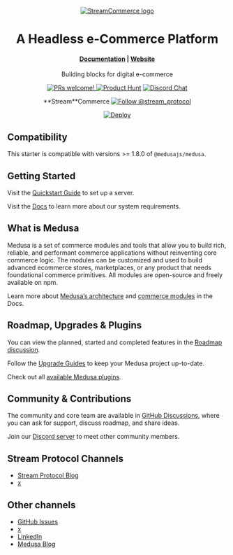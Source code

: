 <p align="center">
  <a href="https://www.medusajs.com">
  <picture>
    <source media="(prefers-color-scheme: dark)" srcset="https://i.imgur.com/xcmTyPZ.png">
    <source media="(prefers-color-scheme: light)" srcset="https://i.imgur.com/xcmTyPZ.png">
    <img alt="StreamCommerce logo" src="https://i.imgur.com/xcmTyPZ.png">
    </picture>
  </a>
</p>
<h1 align="center">
  A Headless e-Commerce Platform
</h1>

<h4 align="center">
  <a href="https://docs.medusajs.com">Documentation</a> |
  <a href="https://www.medusajs.com">Website</a>
</h4>

<p align="center">
  Building blocks for digital e-commerce
</p>
<p align="center">
  <a href="https://github.com/medusajs/medusa/blob/master/CONTRIBUTING.md">
    <img src="https://img.shields.io/badge/PRs-welcome-brightgreen.svg?style=flat" alt="PRs welcome!" />
  </a>
    <a href="https://www.producthunt.com/posts/medusa"><img src="https://img.shields.io/badge/Product%20Hunt-%231%20Product%20of%20the%20Day-%23DA552E" alt="Product Hunt"></a>
  <a href="https://discord.gg/xpCwq3Kfn8">
    <img src="https://img.shields.io/badge/chat-on%20discord-7289DA.svg" alt="Discord Chat" />
  </a>
    <p align="center">
  **Stream**Commerce
  </a>
  <a href="https://twitter.com/intent/follow?screen_name=stream_protocol">
    <img src="https://img.shields.io/twitter/follow/medusajs.svg?label=Follow%20@stream_protocol" alt="Follow @stream_protocol" />
  </a>
  <p align="center">
    <a href="https://heroku.com/deploy?template=https://github.com/stream-protocol/e-commerce-backend/tree/feat/deploy-heroku">
    <img src="https://www.herokucdn.com/deploy/button.svg" alt="Deploy">
  </a>
</p>

## Compatibility

This starter is compatible with versions >= 1.8.0 of `@medusajs/medusa`. 

## Getting Started

Visit the [Quickstart Guide](https://docs.medusajs.com/create-medusa-app) to set up a server.

Visit the [Docs](https://docs.medusajs.com/development/backend/prepare-environment) to learn more about our system requirements.

## What is Medusa

Medusa is a set of commerce modules and tools that allow you to build rich, reliable, and performant commerce applications without reinventing core commerce logic. The modules can be customized and used to build advanced ecommerce stores, marketplaces, or any product that needs foundational commerce primitives. All modules are open-source and freely available on npm.

Learn more about [Medusa’s architecture](https://docs.medusajs.com/development/fundamentals/architecture-overview) and [commerce modules](https://docs.medusajs.com/modules/overview) in the Docs.

## Roadmap, Upgrades & Plugins

You can view the planned, started and completed features in the [Roadmap discussion](https://github.com/medusajs/medusa/discussions/categories/roadmap).

Follow the [Upgrade Guides](https://docs.medusajs.com/upgrade-guides/) to keep your Medusa project up-to-date.

Check out all [available Medusa plugins](https://medusajs.com/plugins/).

## Community & Contributions

The community and core team are available in [GitHub Discussions](https://github.com/medusajs/medusa/discussions), where you can ask for support, discuss roadmap, and share ideas.

Join our [Discord server](https://discord.com/invite/medusajs) to meet other community members.


## Stream Protocol Channels
- [Stream Protocol Blog](https://streamprotocol.org/blog/)
- [x](https://x.com/stream_protocol)

## Other channels

- [GitHub Issues](https://github.com/medusajs/medusa/issues)
- [x](https://x.com/medusajs)
- [LinkedIn](https://www.linkedin.com/company/medusajs)
- [Medusa Blog](https://medusajs.com/blog/)
